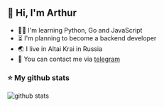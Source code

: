 ## 👋 Hi, I'm Arthur
- 🐱‍👤 I'm learning Python, Go and JavaScript
- ⏳ I'm planning to become a backend developer
- 🌏 I live in Altai Krai in Russia
- 💬 You can contact me via [telegram](https://t.me/submitbutton)

### ⭐ My github stats
![github stats](https://github-profile-summary-cards.vercel.app/api/cards/stats?username=TheArtur128&theme=blueberry)
